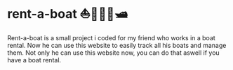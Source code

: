 # rent-a-boat ⛵🚤🚣‍♂️🛥

Rent-a-boat is a small project i coded for my friend who works in a boat rental. Now he can use this website to easily track all his boats and manage them. Not only he can use this website now, you can do that aswell if you have a boat rental.
